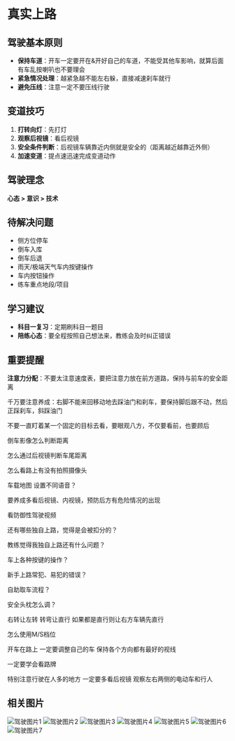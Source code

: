 # 真实上路

## 驾驶基本原则
- **保持车道**：开车一定要开在&开好自己的车道，不能受其他车影响，就算后面有车乱按喇叭也不要理会
- **紧急情况处理**：越紧急越不能左右躲，直接减速刹车就行
- **避免压线**：注意一定不要压线行驶

## 变道技巧
1. **打转向灯**：先打灯
2. **观察后视镜**：看后视镜
3. **安全条件判断**：后视镜车辆靠近内侧就是安全的（距离越近越靠近外侧）
4. **加速变道**：提点速迅速完成变道动作

## 驾驶理念
**心态 > 意识 > 技术**

## 待解决问题
- 侧方位停车
- 倒车入库
- 倒车后退
- 雨天/极端天气车内按键操作
- 车内按钮操作
- 练车重点地段/项目

## 学习建议
- **科目一复习**：定期刷科目一题目
- **陪练心态**：要全程按照自己想法来，教练会及时纠正错误

## 重要提醒

**注意力分配**：不要太注意速度表，要把注意力放在前方道路，保持与前车的安全距离

千万要注意养成：右脚不能来回移动地去踩油门和刹车，要保持脚后跟不动，然后正踩刹车，斜踩油门

不要一直盯着某一个固定的目标去看，要眼观八方，不仅要看前，也要顾后


倒车影像怎么判断距离

怎么通过后视镜判断车尾距离

怎么看路上有没有拍照摄像头

车载地图  设置不同语音？

要养成多看后视镜、内视镜，预防后方有危险情况的出现

看防御性驾驶视频

还有哪些独自上路，觉得是会被扣分的？

教练觉得我独自上路还有什么问题？

车上各种按键的操作？

新手上路常犯、易犯的错误？

自助取车流程？

安全头枕怎么调？

右转让左转 转弯让直行 如果都是直行则让右方车辆先直行

怎么使用M/S档位

开车在路上  一定要调整自己的车  保持各个方向都有最好的视线

一定要学会看路牌 

特别注意行驶在人多的地方 一定要多看后视镜  观察左右两侧的电动车和行人 
## 相关图片
![驾驶图片1](./images/1.png)
![驾驶图片2](./images/2.png)
![驾驶图片3](./images/3.png)
![驾驶图片4](./images/4.png)
![驾驶图片5](./images/5.png)
![驾驶图片6](./images/6.png)
![驾驶图片7](./images/7.png)  

